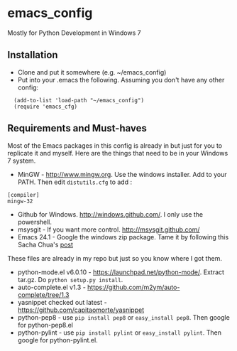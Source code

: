 emacs_config
============
Mostly for Python Development in Windows 7

## Installation ##
* Clone and put it somewhere (e.g. ~/emacs_config)
* Put into your .emacs the following. Assuming you don't have any other config:
~~~
  (add-to-list 'load-path "~/emacs_config")
  (require 'emacs_cfg)
~~~

## Requirements and Must-haves ##
Most of the Emacs packages in this config is already in but just for you to replicate it and myself. Here are the things that need to be in your Windows 7 system.

* MinGW - <http://www.mingw.org>. Use the windows installer. Add to your PATH. Then edit `distutils.cfg` to add :
~~~
[compiler]
mingw-32
~~~
* Github for Windows. <http://windows.github.com/>. I only use the powershell.
* msysgit - If you want more control. <http://msysgit.github.com/>
* Emacs 24.1 - Google the windows zip package. Tame it by following this Sacha Chua's [post](http://sachachua.com/blog/2012/06/making-gnu-emacs-play-well-on-microsoft-windows-7/)

These files are already in my repo but just so you know where I got them.

* python-mode.el v6.0.10 - <https://launchpad.net/python-mode/>. Extract tar.gz. Do `python setup.py install`.
* auto-complete.el v1.3 - <https://github.com/m2ym/auto-complete/tree/1.3>
* yasnippet checked out latest - <https://github.com/capitaomorte/yasnippet>
* python-pep8 - use `pip install pep8` or `easy_install pep8`. Then google for python-pep8.el
* python-pylint - use `pip install pylint` or `easy_install pylint`. Then google for python-pylint.el.